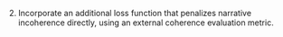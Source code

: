2. Incorporate an additional loss function that penalizes narrative incoherence directly, using an external coherence evaluation metric.